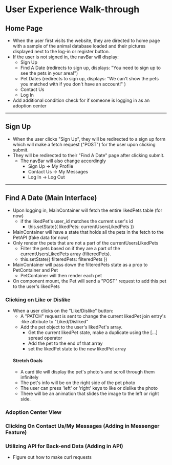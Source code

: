 # User Experience Walk-through

 ## Home Page
 - When the user first visits the website, they are directed to home page with a sample of the animal database loaded and their pictures displayed next to the log-in or register button.
 - If the user is not signed in, the navBar will display:
    - Sign Up
    - Find A Date (redirects to sign up, displays: "You need to sign up to see the pets in your area!")
    - Pet Dates (redirects to sign up, displays: "We can't show the pets you matched with if you don't have an account!" )
    - Contact Us 
    - Log In
 - Add additional condition check for if someone is logging in as an adoption center

*** 
 
 ## Sign Up 
 - When the user clicks "Sign Up", they will be redirected to a sign up form which will make a fetch request ("POST") for the user upon clicking submit.
 - They will be redirected to their "Find A Date" page after clicking submit.
    - The navBar will also change accordingly 
        - Sign Up -> My Profile
        - Contact Us -> My Messages
        - Log In -> Log Out
    

***

 ## Find A Date (Main Interface)
 - Upon logging in, MainContainer will fetch the entire likedPets table (for now)
    - if the likedPet's user_id matches the current user's id
        - this.setState({ likedPets: currentUsersLikedPets })
 - MainContainer will have a state that holds all the pets in the fetch to the PetAPI (fake data for now)
 - Only render the pets that are not a part of the currentUsersLikedPets
    - Filter the pets based on if they are a part of the currentUsersLikedPets array (filteredPets).
    - this.setState({ filteredPets: filteredPets })
 - MainContainer will pass down the filteredPets state as a prop to PetContainer and Pet
    - PetContainer will then render each pet
 - On component mount, the Pet will send a "POST" request to add this pet to the user's likedPets

 ### Clicking on Like or Dislike
 - When a user clicks on the "Like/Dislike" button:
    - A "PATCH" request is sent to change the current likedPet join entry's :like attribute to "Liked/Disliked"
    - Add the pet object to the user's likedPet's array. 
        - Get the current likedPet state, make a duplicate using the [...] spread operator
        - Add the pet to the end of that array
        - set the likedPet state to the new likedPet array
    #### Stretch Goals
    - A card tile will display the pet's photo's and scroll through them infinitely
    - The pet's info will be on the right side of the pet photo
    - The user can press 'left' or 'right' keys to like or dislike the photo
    - There will be an animation that slides the image to the left or right side. 

 ### Adoption Center View
 ### Clicking On Contact Us/My Messages (Adding in Messenger Feature)
 ### Utilizing API for Back-end Data (Adding in API)
   - Figure out how to make curl requests


